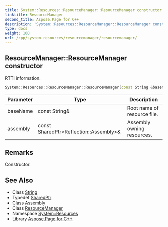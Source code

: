 ```yaml
---
title: System::Resources::ResourceManager::ResourceManager constructor
linktitle: ResourceManager
second_title: Aspose.Page for C++
description: 'System::Resources::ResourceManager::ResourceManager constructor. RTTI information in C++.'
type: docs
weight: 100
url: /cpp/system.resources/resourcemanager/resourcemanager/
---
```

## ResourceManager::ResourceManager constructor


RTTI information.

```cpp
System::Resources::ResourceManager::ResourceManager(const String &baseName, const SharedPtr<Reflection::Assembly> &assembly)
```


| Parameter | Type | Description |
| --- | --- | --- |
| baseName | const String\& | Root name of resource file. |
| assembly | const SharedPtr\<Reflection::Assembly\>\& | Assembly owning resources. |
## Remarks


Constructor. 
## See Also

* Class [String](../../../system/string/)
* Typedef [SharedPtr](../../../system/sharedptr/)
* Class [Assembly](../../../system.reflection/assembly/)
* Class [ResourceManager](../)
* Namespace [System::Resources](../../)
* Library [Aspose.Page for C++](../../../)
